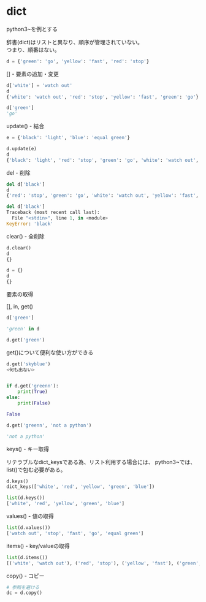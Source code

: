 # dict

python3~を例とする

辞書(dict)はリストと異なり、順序が管理されていない。  
つまり、順番はない。  


```python
d = {'green': 'go', 'yellow': 'fast', 'red': 'stop'}
```

[] - 要素の追加・変更

```python
d['white'] = 'watch out'
d
{'white': 'watch out', 'red': 'stop', 'yellow': 'fast', 'green': 'go'}

d['green']
'go'
```

update() - 結合

```python
e = {'black': 'light', 'blue': 'equal green'}

d.update(e)
d
{'black': 'light', 'red': 'stop', 'green': 'go', 'white': 'watch out', 'yellow': 'fast', 'blue': 'equal green'}
```

del - 削除

```python
del d['black']
d
{'red': 'stop', 'green': 'go', 'white': 'watch out', 'yellow': 'fast', 'blue': 'equal green'}

del d['black']
Traceback (most recent call last):
  File "<stdin>", line 1, in <module>
KeyError: 'black'
```

clear() - 全削除

```python
d.clear()
d
{}
```

```python
d = {}
d
{}
```

要素の取得

[], in, get()

```python
d['green']

'green' in d

d.get('green')
```

get()について便利な使い方ができる

```python
d.get('skyblue')
<何も出ない>


if d.get('greenn'):
    print(True)
else:
    print(False)

False
```

```python
d.get('greenn', 'not a python')

'not a python'
```

keys() - キー取得

リテラブルなdict_keysである為、リスト利用する場合には、
python3~では、list()で包む必要がある。

```python
d.keys()
dict_keys(['white', 'red', 'yellow', 'green', 'blue'])

list(d.keys())
['white', 'red', 'yellow', 'green', 'blue']
```

values() - 値の取得

```python
list(d.values())
['watch out', 'stop', 'fast', 'go', 'equal green']
```

items() - key/valueの取得

```python
list(d.items())
[('white', 'watch out'), ('red', 'stop'), ('yellow', 'fast'), ('green', 'go'), ('blue', 'equal green')]
```

copy() - コピー

```python
# 参照を避ける
dc = d.copy()
```

